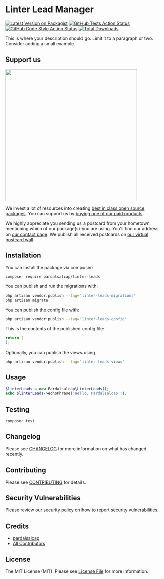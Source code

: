 # Linter Lead Manager

[![Latest Version on Packagist](https://img.shields.io/packagist/v/pardalsalcap/linter-leads.svg?style=flat-square)](https://packagist.org/packages/pardalsalcap/linter-leads)
[![GitHub Tests Action Status](https://img.shields.io/github/actions/workflow/status/pardalsalcap/linter-leads/run-tests.yml?branch=main&label=tests&style=flat-square)](https://github.com/pardalsalcap/linter-leads/actions?query=workflow%3Arun-tests+branch%3Amain)
[![GitHub Code Style Action Status](https://img.shields.io/github/actions/workflow/status/pardalsalcap/linter-leads/fix-php-code-style-issues.yml?branch=main&label=code%20style&style=flat-square)](https://github.com/pardalsalcap/linter-leads/actions?query=workflow%3A"Fix+PHP+code+style+issues"+branch%3Amain)
[![Total Downloads](https://img.shields.io/packagist/dt/pardalsalcap/linter-leads.svg?style=flat-square)](https://packagist.org/packages/pardalsalcap/linter-leads)

This is where your description should go. Limit it to a paragraph or two. Consider adding a small example.

## Support us

[<img src="https://github-ads.s3.eu-central-1.amazonaws.com/linter-leads.jpg?t=1" width="419px" />](https://spatie.be/github-ad-click/linter-leads)

We invest a lot of resources into creating [best in class open source packages](https://spatie.be/open-source). You can support us by [buying one of our paid products](https://spatie.be/open-source/support-us).

We highly appreciate you sending us a postcard from your hometown, mentioning which of our package(s) you are using. You'll find our address on [our contact page](https://spatie.be/about-us). We publish all received postcards on [our virtual postcard wall](https://spatie.be/open-source/postcards).

## Installation

You can install the package via composer:

```bash
composer require pardalsalcap/linter-leads
```

You can publish and run the migrations with:

```bash
php artisan vendor:publish --tag="linter-leads-migrations"
php artisan migrate
```

You can publish the config file with:

```bash
php artisan vendor:publish --tag="linter-leads-config"
```

This is the contents of the published config file:

```php
return [
];
```

Optionally, you can publish the views using

```bash
php artisan vendor:publish --tag="linter-leads-views"
```

## Usage

```php
$linterLeads = new Pardalsalcap\LinterLeads();
echo $linterLeads->echoPhrase('Hello, Pardalsalcap!');
```

## Testing

```bash
composer test
```

## Changelog

Please see [CHANGELOG](CHANGELOG.md) for more information on what has changed recently.

## Contributing

Please see [CONTRIBUTING](CONTRIBUTING.md) for details.

## Security Vulnerabilities

Please review [our security policy](../../security/policy) on how to report security vulnerabilities.

## Credits

- [pardalsalcap](https://github.com/pardalsalcap)
- [All Contributors](../../contributors)

## License

The MIT License (MIT). Please see [License File](LICENSE.md) for more information.
